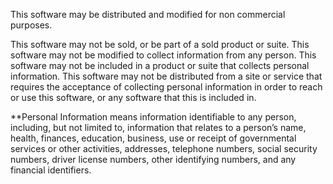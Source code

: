 This software may be distributed and modified for non commercial purposes.

This software may not be sold, or be part of a sold product or suite.
This software may not be modified to collect information from any person.
This software may not be included in a product or suite that collects personal information.
This software may not be distributed from a site or service that requires the acceptance of collecting personal information in order to reach or use this software, or any software that this is included in.

**Personal Information means information identifiable to any person, including, but not limited to, information that relates to a person’s name, health, finances, education, business, use or receipt of governmental services or other activities, addresses, telephone numbers, social security numbers, driver license numbers, other identifying numbers, and any financial identifiers.